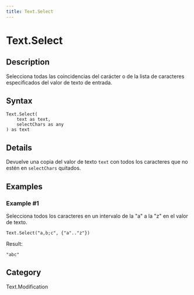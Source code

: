 ```yaml
---
title: Text.Select
---
```


# Text.Select


## Description

Selecciona todas las coincidencias del carácter o de la lista de caracteres especificados del valor de texto de entrada.


## Syntax

```powerquery
Text.Select(
    text as text,
    selectChars as any
) as text
```


## Details

Devuelve una copia del valor de texto <code>text</code> con todos los caracteres que no estén en <code>selectChars</code> quitados.  


## Examples

### Example #1 
Selecciona todos los caracteres en un intervalo de la &#34;a&#34; a la &#34;z&#34; en el valor de texto.
```powerquery
Text.Select("a,b;c", {"a".."z"})
```

Result: 
```powerquery
"abc"
```




## Category
Text.Modification
